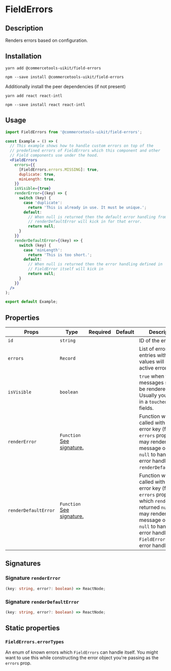 <!-- THIS IS AN AUTOGENERATED FILE. DO NOT EDIT THIS FILE DIRECTLY. -->
<!-- This file is created by the `yarn generate-readme` script. -->

# FieldErrors

## Description

Renders errors based on configuration.

## Installation

```
yarn add @commercetools-uikit/field-errors
```

```
npm --save install @commercetools-uikit/field-errors
```

Additionally install the peer dependencies (if not present)

```
yarn add react react-intl
```

```
npm --save install react react-intl
```

## Usage

```jsx
import FieldErrors from '@commercetools-uikit/field-errors';

const Example = () => (
  // This example shows how to handle custom errors on top of the
  // predefined errors of FieldErrors which this component and other
  // Field components use under the hood.
  <FieldErrors
    errors={{
      [FieldErrors.errors.MISSING]: true,
      duplicate: true,
      minLength: true,
    }}
    isVisible={true}
    renderError={(key) => {
      switch (key) {
        case 'duplicate':
          return 'This is already in use. It must be unique.';
        default:
          // When null is returned then the default error handling from
          // renderDefaultError will kick in for that error.
          return null;
      }
    }}
    renderDefaultError={(key) => {
      switch (key) {
        case 'minLength':
          return 'This is too short.';
        default:
          // When null is returned then the error handling defined in
          // FieldError itself will kick in
          return null;
      }
    }}
  />
);

export default Example;
```

## Properties

| Props                | Type                                                           | Required | Default | Description                                                                                                                                                                                                                                   |
| -------------------- | -------------------------------------------------------------- | :------: | ------- | --------------------------------------------------------------------------------------------------------------------------------------------------------------------------------------------------------------------------------------------- |
| `id`                 | `string`                                                       |          |         | ID of the error field.                                                                                                                                                                                                                        |
| `errors`             | `Record`                                                       |          |         | List of errors. Only entries with truthy values will count as active errors.                                                                                                                                                                  |
| `isVisible`          | `boolean`                                                      |          |         | `true` when the error messages should be rendered. Usually you'd pass in a `touched` state of fields.                                                                                                                                         |
| `renderError`        | `Function`<br/>[See signature.](#signature-renderError)        |          |         | Function which gets called with each error key (from the `errors` prop) and may render an error message or return `null` to hand the error handling off to `renderDefaultError`.                                                              |
| `renderDefaultError` | `Function`<br/>[See signature.](#signature-renderDefaultError) |          |         | Function which gets called with each error key (from the `errors` prop) for which `renderError` returned `null`.&#xA;It may render an error message or return `null` to hand the error handling off to `FieldError`s built-in error handling. |

## Signatures

### Signature `renderError`

```ts
(key: string, error?: boolean) => ReactNode;
```

### Signature `renderDefaultError`

```ts
(key: string, error?: boolean) => ReactNode;
```

## Static properties

### `FieldErrors.errorTypes`

An enum of known errors which `FieldErrors` can handle itself. You might want to use this while constructing the error object you're passing as the `errors` prop.
